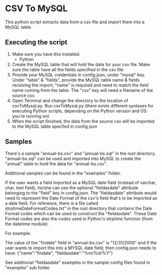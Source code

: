 # CSV To MySQL
This python script extracts data from a csv file and import them into a MySQL table.

## Executing the script
1. Make sure you have this installed:
	- Python
2. Create the MySQL table that will hold the data for your csv file. Make sure the table have all the fields specified in the csv file.
2. Provide your MySQL credentials in config.json, under "mysql" key. Under "table" & "fields", provide the MySQL table name & fields receiving the import; "name" is required and need to match the field name coming from the table. The "csv" key will need a filename of the source csv.
3. Open Terminal and change the directory to the location of csvToMysql.py. Run csvToMysql.py (there exists different syntaxes for executing Python scripts, depending on the Python version and OS you're running on)
4. When the script finished, the data from the source csv will be imported to the MySQL table specifed in config.json

## Samples

There's a sample "annual-bs.csv" and "annual-bs.sql" in the root directory. "annual-bs.sql" can be used and imported into MySQL to create the "annual" table to hold the data for "annual-bs.csv". 

Additional samples can be found in the "examples" folder.

If the user wants a field imported as a MySQL date field (instead of varchar, char, text field), he/she can use the optional "fieldasdate" attribute belonging to the "field" key in config.json. The "fieldasdate" attribute would need to represent the Date Format of the csv's field that's to be imported as a date field. For reference, there is a file called strptimeDateFormatCodes.txt" in the root directory that contains the Date Format codes which can be used to construct the "fieldasdate". These Date Format codes are also the codes used in Python's strptime function (from the datetime module).

For example: 

The value of the "findate" field in "annual-bs.csv" is "12/31/2008" and if the user wants to import this into a MYSQL date field, then config.json needs to have: {"name":"findate", "fieldasdate":"%m/%d/%Y"}

See additional "fieldasdate" examples in the sample config files found in "examples" sub folder.